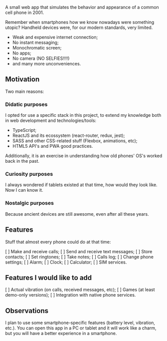 A small web app that simulates the behavior and appearance of a common cell phone in 2001.

Remember when smartphones how we know nowadays were something utopic? Handheld devices were, for our modern standards, very limited.

- Weak and expensive internet connection;
- No instant messaging;
- Monochromatic screen;
- No apps;
- No camera (NO SELFIES!!!!)
- and many more unconveniences.

## Motivation

Two main reasons:

### Didatic purposes

I opted for use a specific stack in this project, to extend my knowledge both in web development and technologies/tools:

- TypeScript;
- ReactJS and its ecossystem (react-router, redux, jest);
- SASS and other CSS-related stuff (Flexbox, animations, etc);
- HTML5 API's and PWA good practices.

Additionally, it is an exercise in understanding how old phones' OS's worked back in the past.

### Curiosity purposes

I always wondered if tablets existed at that time, how would they look like. Now I can know it.

### Nostalgic purposes

Because ancient devices are still awesome, even after all these years.

## Features

Stuff that almost every phone could do at that time:

[ ] Make and receive calls;
[ ] Send and receive text messages;
[ ] Store contacts;
[ ] Set ringtones;
[ ] Take notes;
[ ] Calls log;
[ ] Change phone settings;
[ ] Alarm;
[ ] Clock;
[ ] Calculator;
[ ] SIM services.

## Features I would like to add

[ ] Actual vibration (on calls, received messages, etc);
[ ] Games (at least demo-only versions);
[ ] Integration with native phone services.

## Observations

I plan to use some smartphone-specific features (battery level, vibration, etc.). You can open this app in a PC or tablet and it will work like a charm, but you will have a better experience in a smartphone.
